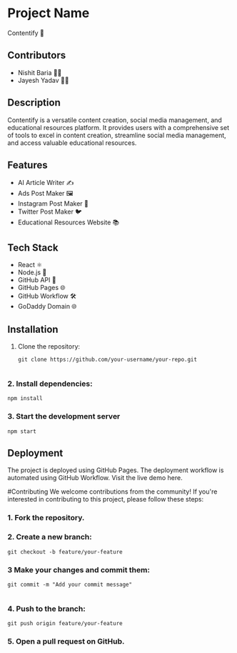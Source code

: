 # Project Name

Contentify 🚀

## Contributors

- Nishit Baria 👨‍💻
- Jayesh Yadav 👨‍💻

## Description

Contentify is a versatile content creation, social media management, and educational resources platform. It provides users with a comprehensive set of tools to excel in content creation, streamline social media management, and access valuable educational resources.

## Features

- AI Article Writer ✍️
- Ads Post Maker 🖼️
- Instagram Post Maker 📸
- Twitter Post Maker 🐦
- Educational Resources Website 📚

## Tech Stack

- React ⚛️
- Node.js 🚀
- GitHub API 🐙
- GitHub Pages 🌐
- GitHub Workflow 🛠️
- GoDaddy Domain 🌐

## Installation

1. Clone the repository:

   ```
   git clone https://github.com/your-username/your-repo.git


### 2. Install dependencies: 
```
npm install
```

### 3. Start the development server
 ``` 
 npm start
```

## Deployment
The project is deployed using GitHub Pages. The deployment workflow is automated using GitHub Workflow. Visit the live demo here.


#Contributing
We welcome contributions from the community! If you're interested in contributing to this project, please follow these steps:

### 1. Fork the repository.

### 2. Create a new branch: 

``` 
git checkout -b feature/your-feature

```

### 3 Make your changes and commit them:

``` 
git commit -m "Add your commit message"
 
 ```
 
### 4. Push to the branch: 

```
git push origin feature/your-feature
```

### 5. Open a pull request on GitHub.
